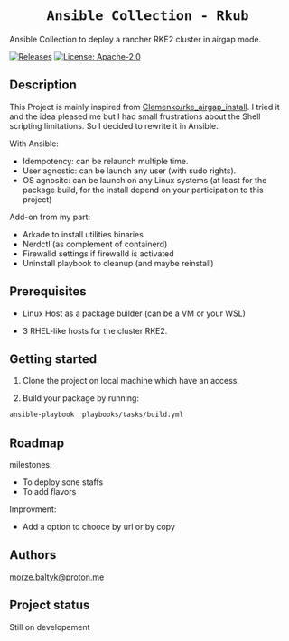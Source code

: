 <h1 style="text-align: center;"><code> Ansible Collection - Rkub  </code></h1>

Ansible Collection to deploy a rancher RKE2 cluster in airgap mode.

[![Releases](https://img.shields.io/github/release/MozeBaltyk/rkub)](https://github.com/MozeBaltyk/rkub/releases)
[![License: Apache-2.0](https://img.shields.io/badge/License-Apache%202.0-green.svg)](https://opensource.org/licenses/Apache-2.0/)

## Description

This Project is mainly inspired from [Clemenko/rke_airgap_install](https://github.com/clemenko/rke_airgap_install/blob/main/air_gap_all_the_things.sh). 
I tried it and the idea pleased me but I had small frustrations about the Shell scripting limitations. So I decided to rewrite it in Ansible.  

With Ansible:
- Idempotency: can be relaunch multiple time. 
- User agnostic: can be launch any user (with sudo rights). 
- OS agnositc: can be launch on any Linux systems (at least for the package build, for the install depend on your participation to this project)

Add-on from my part:
- Arkade to install utilities binaries
- Nerdctl (as complement of containerd) 
- Firewalld settings if firewalld is activated
- Uninstall playbook to cleanup (and maybe reinstall)

## Prerequisites

* Linux Host as a package builder (can be a VM or your WSL)

* 3 RHEL-like hosts for the cluster RKE2.

## Getting started

1. Clone the project on local machine which have an access.

2. Build your package by running:
```sh
ansible-playbook  playbooks/tasks/build.yml
```


## Roadmap
milestones:
- To deploy sone staffs
- To add flavors

Improvment:
- Add a option to chooce by url or by copy

## Authors
morze.baltyk@proton.me

## Project status
Still on developement
